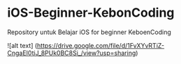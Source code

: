# iOS-Beginner-KebonCoding
Repository untuk Belajar iOS for beginner KeboenCoding


![alt text] (https://drive.google.com/file/d/1FvXYvRTiZ-CngaEI0tiJ_8PUk0BC8Si_/view?usp=sharing)
